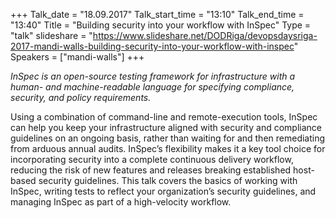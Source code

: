 +++
Talk_date = "18.09.2017"
Talk_start_time = "13:10"
Talk_end_time = "13:40"
Title = "Building security into your workflow with InSpec"
Type = "talk"
slideshare = "https://www.slideshare.net/DODRiga/devopsdaysriga-2017-mandi-walls-building-security-into-your-workflow-with-inspec"
Speakers = ["mandi-walls"]
+++

<p><em>InSpec is an open-source testing framework for infrastructure with a human- and machine-readable language for specifying compliance, security, and policy requirements.</em></p>

<p>Using a combination of command-line and remote-execution tools, InSpec can help you keep your infrastructure aligned with security and compliance guidelines on an ongoing basis, rather than waiting for and then remediating from arduous annual audits. InSpec’s flexibility makes it a key tool choice for incorporating security into a complete continuous delivery workflow, reducing the risk of new features and releases breaking established host-based security guidelines. This talk covers the basics of working with InSpec, writing tests to reflect your organization’s security guidelines, and managing InSpec as part of a high-velocity workflow.</p>
